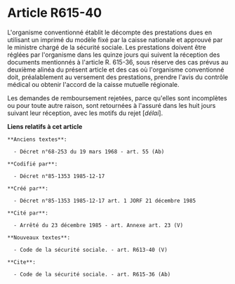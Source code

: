 # Article R615-40

L'organisme conventionné établit le décompte des prestations dues en utilisant un imprimé du modèle fixé par la caisse
nationale et approuvé par le ministre chargé de la sécurité sociale. Les prestations doivent être réglées par l'organisme
dans les quinze jours qui suivent la réception des documents mentionnés à l'article R. 615-36, sous réserve des cas prévus au
deuxième alinéa du présent article et des cas où l'organisme conventionné doit, préalablement au versement des prestations,
prendre l'avis du contrôle médical ou obtenir l'accord de la caisse mutuelle régionale. 

Les demandes de remboursement rejetées, parce qu'elles sont incomplètes ou pour toute autre raison, sont retournées à
l'assuré dans les huit jours suivant leur réception, avec les motifs du rejet [*délai*].

**Liens relatifs à cet article**

	**Anciens textes**:

	  - Décret n°68-253 du 19 mars 1968 - art. 55 (Ab)

	**Codifié par**:

	  - Décret n°85-1353 1985-12-17

	**Créé par**:

	  - Décret n°85-1353 1985-12-17 art. 1 JORF 21 décembre 1985

	**Cité par**:

	  - Arrêté du 23 décembre 1985 - art. Annexe art. 23 (V)

	**Nouveaux textes**:

	  - Code de la sécurité sociale. - art. R613-40 (V)

	**Cite**:

	  - Code de la sécurité sociale. - art. R615-36 (Ab)
